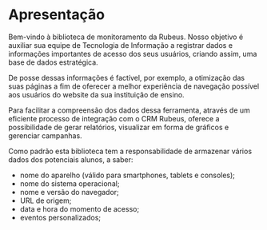 
# Apresentação

Bem-vindo à biblioteca de monitoramento da Rubeus. Nosso objetivo é auxiliar sua equipe de Tecnologia de Informação a registrar dados e informações importantes de acesso dos seus usuários, criando assim, uma base de dados estratégica.

De posse dessas informações é factível, por exemplo, a otimização das suas páginas a fim de oferecer a melhor experiência de navegação possível aos usuários do website da sua instituição de ensino.

Para facilitar a compreensão dos dados dessa ferramenta, através de um eficiente processo de integração com o CRM Rubeus, oferece a possibilidade de gerar relatórios, visualizar em forma de gráficos e gerenciar campanhas.

Como padrão esta biblioteca tem a responsabilidade de armazenar vários dados dos potenciais alunos, a saber:

- nome do aparelho (válido para smartphones, tablets e consoles);
- nome do sistema operacional;
- nome e versão do navegador;
- URL de origem;
- data e hora do momento de acesso;
- eventos personalizados;
